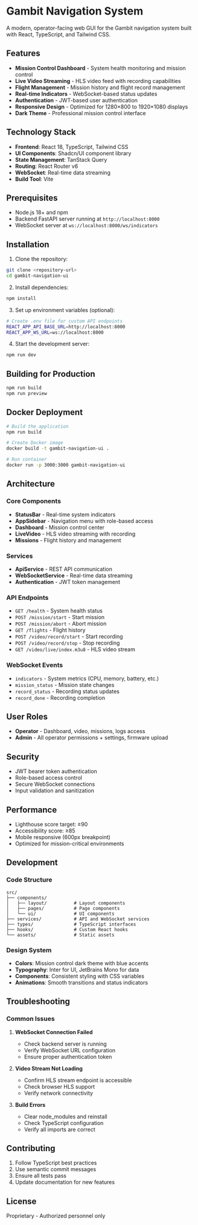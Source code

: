 # Gambit Navigation System

A modern, operator-facing web GUI for the Gambit navigation system built with React, TypeScript, and Tailwind CSS.

## Features

- **Mission Control Dashboard** - System health monitoring and mission control
- **Live Video Streaming** - HLS video feed with recording capabilities
- **Flight Management** - Mission history and flight record management
- **Real-time Indicators** - WebSocket-based status updates
- **Authentication** - JWT-based user authentication
- **Responsive Design** - Optimized for 1280×800 to 1920×1080 displays
- **Dark Theme** - Professional mission control interface

## Technology Stack

- **Frontend**: React 18, TypeScript, Tailwind CSS
- **UI Components**: Shadcn/UI component library
- **State Management**: TanStack Query
- **Routing**: React Router v6
- **WebSocket**: Real-time data streaming
- **Build Tool**: Vite

## Prerequisites

- Node.js 18+ and npm
- Backend FastAPI server running at `http://localhost:8000`
- WebSocket server at `ws://localhost:8000/ws/indicators`

## Installation

1. Clone the repository:
```bash
git clone <repository-url>
cd gambit-navigation-ui
```

2. Install dependencies:
```bash
npm install
```

3. Set up environment variables (optional):
```bash
# Create .env file for custom API endpoints
REACT_APP_API_BASE_URL=http://localhost:8000
REACT_APP_WS_URL=ws://localhost:8000
```

4. Start the development server:
```bash
npm run dev
```

## Building for Production

```bash
npm run build
npm run preview
```

## Docker Deployment

```bash
# Build the application
npm run build

# Create Docker image
docker build -t gambit-navigation-ui .

# Run container
docker run -p 3000:3000 gambit-navigation-ui
```

## Architecture

### Core Components

- **StatusBar** - Real-time system indicators
- **AppSidebar** - Navigation menu with role-based access
- **Dashboard** - Mission control center
- **LiveVideo** - HLS video streaming with recording
- **Missions** - Flight history and management

### Services

- **ApiService** - REST API communication
- **WebSocketService** - Real-time data streaming
- **Authentication** - JWT token management

### API Endpoints

- `GET /health` - System health status
- `POST /mission/start` - Start mission
- `POST /mission/abort` - Abort mission
- `GET /flights` - Flight history
- `POST /video/record/start` - Start recording
- `POST /video/record/stop` - Stop recording
- `GET /video/live/index.m3u8` - HLS video stream

### WebSocket Events

- `indicators` - System metrics (CPU, memory, battery, etc.)
- `mission_status` - Mission state changes
- `record_status` - Recording status updates
- `record_done` - Recording completion

## User Roles

- **Operator** - Dashboard, video, missions, logs access
- **Admin** - All operator permissions + settings, firmware upload

## Security

- JWT bearer token authentication
- Role-based access control
- Secure WebSocket connections
- Input validation and sanitization

## Performance

- Lighthouse score target: ≥90
- Accessibility score: ≥85
- Mobile responsive (600px breakpoint)
- Optimized for mission-critical environments

## Development

### Code Structure

```
src/
├── components/
│   ├── layout/          # Layout components
│   ├── pages/           # Page components
│   └── ui/              # UI components
├── services/            # API and WebSocket services
├── types/               # TypeScript interfaces
├── hooks/               # Custom React hooks
└── assets/              # Static assets
```

### Design System

- **Colors**: Mission control dark theme with blue accents
- **Typography**: Inter for UI, JetBrains Mono for data
- **Components**: Consistent styling with CSS variables
- **Animations**: Smooth transitions and status indicators

## Troubleshooting

### Common Issues

1. **WebSocket Connection Failed**
   - Check backend server is running
   - Verify WebSocket URL configuration
   - Ensure proper authentication token

2. **Video Stream Not Loading**
   - Confirm HLS stream endpoint is accessible
   - Check browser HLS support
   - Verify network connectivity

3. **Build Errors**
   - Clear node_modules and reinstall
   - Check TypeScript configuration
   - Verify all imports are correct

## Contributing

1. Follow TypeScript best practices
2. Use semantic commit messages
3. Ensure all tests pass
4. Update documentation for new features

## License

Proprietary - Authorized personnel only